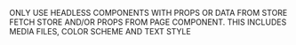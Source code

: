 ONLY USE HEADLESS COMPONENTS WITH PROPS OR DATA FROM STORE
FETCH STORE AND/OR PROPS FROM PAGE COMPONENT.
THIS INCLUDES MEDIA FILES, COLOR SCHEME AND TEXT STYLE
